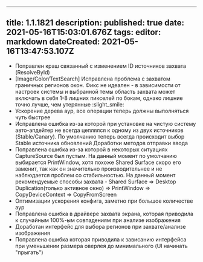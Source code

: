 
---
title: 1.1.1821
description: 
published: true
date: 2021-05-16T15:03:01.676Z
tags: 
editor: markdown
dateCreated: 2021-05-16T13:47:53.107Z
---		
		
- Поправлен краш связанный с изменением ID источников захвата (ResolveById)
- [Image/Color/TextSearch] Исправлена проблема с захватом граничных регионов окон. Фикс не идеален - в зависимости от настроек системы и выбранной темы область захвата может включать в себя 1-8 лишних пикселей по бокам, однако лишние точно лучше, чем утерянные :slight_smile: 
- Ускорение дерева аур, все операции теперь должны выполняться чуть быстрее
- Исправлена ошибка из-за которой при установке на чистую систему авто-апдейтер не всегда цеплялся к одному из двух источников (Stable/Canary). По умолчанию теперь всегда происходит выбор Stable источника обновлений
  Доработки методов отправки ввода
- Поправлена ошибка из-за которой в некоторых ситуациях CaptureSource был пустым. На данный момент по умолчанию выбирается PrintWindow, хотя похоже Shared Surface скоро его заменит, так как он значительно производительнее и не наблюдается проблем со стабильностью. На данный момент рекомендуемые способы захвата - Shared Surface => Desktop Duplication(только активное окно) => PrintWindow => CopyDeviceContext => CopyFromScreen
- Оптимизации ускорения конфига, заметно при большое количестве аур
- Поправлена ошибка в драйвере захвата экрана, которая приводила к случайным 100%-ым совпадениям при анализе изображения 
- Доработан интерфейс для выбора регионов при захвате/анализе изображения
- Поправлена ошибка которая приводила к зависанию интерфейса при уменьшении размера оверлея до минимального (UI начинать "прыгать")
